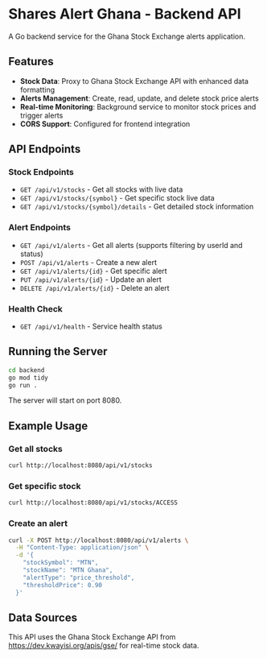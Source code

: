 # Shares Alert Ghana - Backend API

A Go backend service for the Ghana Stock Exchange alerts application.

## Features

- **Stock Data**: Proxy to Ghana Stock Exchange API with enhanced data formatting
- **Alerts Management**: Create, read, update, and delete stock price alerts
- **Real-time Monitoring**: Background service to monitor stock prices and trigger alerts
- **CORS Support**: Configured for frontend integration

## API Endpoints

### Stock Endpoints
- `GET /api/v1/stocks` - Get all stocks with live data
- `GET /api/v1/stocks/{symbol}` - Get specific stock live data
- `GET /api/v1/stocks/{symbol}/details` - Get detailed stock information

### Alert Endpoints
- `GET /api/v1/alerts` - Get all alerts (supports filtering by userId and status)
- `POST /api/v1/alerts` - Create a new alert
- `GET /api/v1/alerts/{id}` - Get specific alert
- `PUT /api/v1/alerts/{id}` - Update an alert
- `DELETE /api/v1/alerts/{id}` - Delete an alert

### Health Check
- `GET /api/v1/health` - Service health status

## Running the Server

```bash
cd backend
go mod tidy
go run .
```

The server will start on port 8080.

## Example Usage

### Get all stocks
```bash
curl http://localhost:8080/api/v1/stocks
```

### Get specific stock
```bash
curl http://localhost:8080/api/v1/stocks/ACCESS
```

### Create an alert
```bash
curl -X POST http://localhost:8080/api/v1/alerts \
  -H "Content-Type: application/json" \
  -d '{
    "stockSymbol": "MTN",
    "stockName": "MTN Ghana",
    "alertType": "price_threshold",
    "thresholdPrice": 0.90
  }'
```

## Data Sources

This API uses the Ghana Stock Exchange API from https://dev.kwayisi.org/apis/gse/ for real-time stock data.